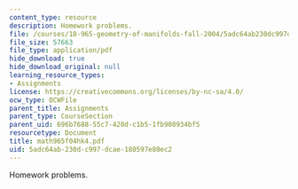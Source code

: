 ```yaml
---
content_type: resource
description: Homework problems.
file: /courses/18-965-geometry-of-manifolds-fall-2004/5adc64ab230dc997dcae180597e80ec2_math965f04hk4.pdf
file_size: 57663
file_type: application/pdf
hide_download: true
hide_download_original: null
learning_resource_types:
- Assignments
license: https://creativecommons.org/licenses/by-nc-sa/4.0/
ocw_type: OCWFile
parent_title: Assignments
parent_type: CourseSection
parent_uid: 696b7688-55c7-420d-c1b5-1fb908934bf5
resourcetype: Document
title: math965f04hk4.pdf
uid: 5adc64ab-230d-c997-dcae-180597e80ec2
---
```

Homework problems.